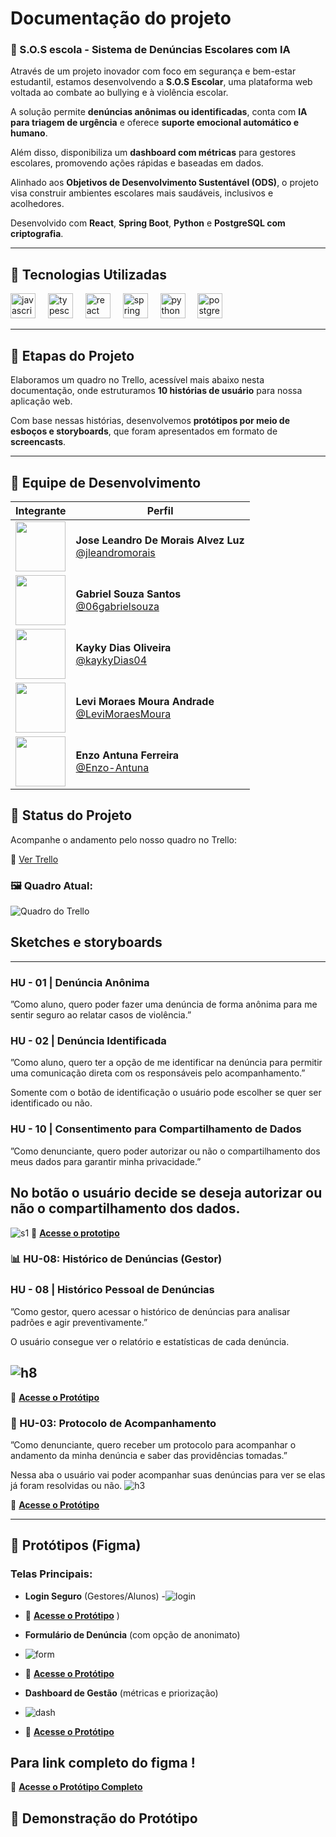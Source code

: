 # Documentação do projeto

### 📢 S.O.S escola - Sistema de Denúncias Escolares com IA

Através de um projeto inovador com foco em segurança e bem-estar estudantil, estamos desenvolvendo a **S.O.S Escolar**, uma plataforma web voltada ao combate ao bullying e à violência escolar.  

A solução permite **denúncias anônimas ou identificadas**, conta com **IA para triagem de urgência** e oferece **suporte emocional automático e humano**.  

Além disso, disponibiliza um **dashboard com métricas** para gestores escolares, promovendo ações rápidas e baseadas em dados.  

Alinhado aos **Objetivos de Desenvolvimento Sustentável (ODS)**, o projeto visa construir ambientes escolares mais saudáveis, inclusivos e acolhedores.  

Desenvolvido com **React**, **Spring Boot**, **Python** e **PostgreSQL com criptografia**.

---

## 🚀 Tecnologias Utilizadas

<div align="left">
  <img src="https://cdn.jsdelivr.net/gh/devicons/devicon/icons/javascript/javascript-original.svg" height="40" alt="javascript logo" />
  <img width="12" />
  <img src="https://cdn.jsdelivr.net/gh/devicons/devicon/icons/typescript/typescript-original.svg" height="40" alt="typescript logo" />
  <img width="12" />
  <img src="https://cdn.jsdelivr.net/gh/devicons/devicon/icons/react/react-original.svg" height="40" alt="react logo" />
  <img width="12" />
  <img src="https://cdn.jsdelivr.net/gh/devicons/devicon/icons/spring/spring-original.svg" height="40" alt="spring logo" />
  <img width="12" />
  <img src="https://cdn.jsdelivr.net/gh/devicons/devicon/icons/python/python-original.svg" height="40" alt="python logo" />
  <img width="12" />
  <img src="https://cdn.jsdelivr.net/gh/devicons/devicon/icons/postgresql/postgresql-original.svg" height="40" alt="postgresql logo" />
</div>

---

## 📌 Etapas do Projeto

Elaboramos um quadro no Trello, acessível mais abaixo nesta documentação, onde estruturamos **10 histórias de usuário** para nossa aplicação web.  

Com base nessas histórias, desenvolvemos **protótipos por meio de esboços e storyboards**, que foram apresentados em formato de **screencasts**.

---


## 👥 Equipe de Desenvolvimento

| Integrante | Perfil |
|------------|--------|
| <img src="https://github.com/jleandromorais.png" width="80" height="80"> | **Jose Leandro De Morais Alvez Luz**<br>[@jleandromorais](https://github.com/jleandromorais) |
| <img src="https://github.com/06gabrielsouza.png" width="80" height="80"> | **Gabriel Souza Santos**<br>[@06gabrielsouza](https://github.com/06gabrielsouza) |
| <img src="https://github.com/kaykyDias04.png" width="80" height="80"> | **Kayky Dias Oliveira**<br>[@kaykyDias04](https://github.com/kaykyDias04) |
| <img src="https://github.com/LeviMoraesMoura.png" width="80" height="80"> | **Levi Moraes Moura Andrade**<br>[@LeviMoraesMoura](https://github.com/LeviMoraesMoura) |
| <img src="https://github.com/Enzo-Antuna.png" width="80" height="80"> | **Enzo Antuna Ferreira**<br>[@Enzo-Antuna](https://github.com/Enzo-Antuna) |

## 📌 Status do Projeto

Acompanhe o andamento pelo nosso quadro no Trello:

🔗 [Ver Trello](https://trello.com/b/rqZ4UClp/sos-escola)

### 🖼️ Quadro Atual:

![Quadro do Trello](imagens/trello)

## Sketches e storyboards

---

### HU - 01 | Denúncia Anônima
”Como aluno, quero poder fazer uma denúncia de forma anônima para me sentir seguro ao relatar casos de violência.”

### HU - 02 | Denúncia Identificada
”Como aluno, quero ter a opção de me identificar na denúncia para permitir uma comunicação direta com os responsáveis pelo acompanhamento.”

Somente com o botão de identificação o usuário pode escolher se quer ser identificado ou não.

### HU - 10 | Consentimento para Compartilhamento de Dados
”Como denunciante, quero poder autorizar ou não o compartilhamento dos meus dados para garantir minha privacidade.”

 No botão o usuário decide se deseja autorizar ou não o compartilhamento dos dados.
---
![s1](imagens/storybord1e2e1)
🔗 **[Acesse o prototipo](https://www.figma.com/design/LttrqgGPeTN1Wa9hu6Iidk/S.O.S-Escola?node-id=4-154&t=yFIM6FH4iPkxYPMQ-0)**  


### 📊 HU-08: Histórico de Denúncias (Gestor)

### HU - 08 | Histórico Pessoal de Denúncias
”Como gestor, quero acessar o histórico de denúncias para analisar padrões e agir preventivamente.”

O usuário consegue ver o relatório e estatísticas de cada denúncia.

![h8](imagens/Story8.jpg)
---
🔗 **[Acesse o Protótipo ](https://www.figma.com/design/LttrqgGPeTN1Wa9hu6Iidk/S.O.S-Escola?node-id=16-1346&t=JMp3T4eBRyYMzpn0-0)**  


### 📨 HU-03: Protocolo de Acompanhamento


”Como denunciante, quero receber um protocolo para acompanhar o andamento da minha denúncia e saber das providências tomadas.”

Nessa aba o usuário vai poder acompanhar suas denúncias para ver se elas já foram resolvidas ou não.
![h3](imagens/Story3.jpg)

🔗 **[Acesse o Protótipo](https://www.figma.com/design/LttrqgGPeTN1Wa9hu6Iidk/S.O.S-Escola?node-id=17-2106&t=5bMMeSmH5glecGbu-0)**  


--- 


## 🎨 Protótipos (Figma)

### Telas Principais:

- **Login Seguro** (Gestores/Alunos)
-![login](imagens/login)
- 🔗 **[Acesse o Protótipo]( https://www.figma.com/design/LttrqgGPeTN1Wa9hu6Iidk/S.O.S-Escola?node-id=4-212&t=ZTagklqe0qmiMavP-0)**
  )
- **Formulário de Denúncia** (com opção de anonimato)
- ![form](imagens/form)
- 🔗 **[Acesse o Protótipo ](https://www.figma.com/design/LttrqgGPeTN1Wa9hu6Iidk/S.O.S-Escola?node-id=4-154&t=ZTagklqe0qmiMavP-0)**  

- **Dashboard de Gestão** (métricas e priorização)
- ![dash](imagens/dash)
-  🔗 **[Acesse o Protótipo](https://www.figma.com/design/LttrqgGPeTN1Wa9hu6Iidk/S.O.S-Escola?node-id=15-828&t=ZTagklqe0qmiMavP-0)**  




## Para link completo do figma !
🔗 **[Acesse o Protótipo Completo](https://www.figma.com/design/LttrqgGPeTN1Wa9hu6Iidk/S.O.S-Escola?node-id=0-1&p=f)**  





## 🎥 Demonstração do Protótipo
